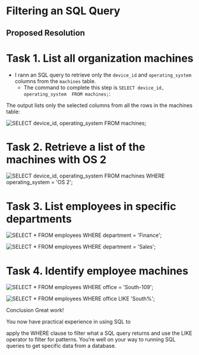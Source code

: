 # Filtering an SQL Query

## Proposed Resolution

# Task 1. List all organization machines

* I rann an SQL query to retrieve only the `device_id` and `operating_system` columns from the `machines` table.
    * The command to complete this step is `SELECT device_id, operating_system 
FROM machines;`:

The output lists only the selected columns from all the rows in the machines table:

![SELECT device_id, operating_system FROM machines;](https://github.com/user-attachments/assets/884b6e91-8e3a-455e-9b68-d2de9410f5c3)


# Task 2. Retrieve a list of the machines with OS 2

![SELECT device_id, operating_system FROM machines WHERE operating_system = 'OS 2';](https://github.com/user-attachments/assets/1960219d-89e9-48d4-bc57-3b3c4541d67d)


# Task 3. List employees in specific departments

![SELECT * FROM employees WHERE department = 'Finance';](https://github.com/user-attachments/assets/96e24c8f-8aef-407c-9072-61d68a4fd491)

![SELECT * FROM employees WHERE department = 'Sales';](https://github.com/user-attachments/assets/288396c0-aa13-4cb8-8a1e-75bac3e333e1)

# Task 4. Identify employee machines

![SELECT * FROM employees WHERE office = 'South-109';](https://github.com/user-attachments/assets/63860ba0-f558-498a-8a03-90d57a6bb150)

![SELECT * FROM employees WHERE office LIKE 'South%';](https://github.com/user-attachments/assets/24fccbd7-f994-4f68-b610-b41e3ce7e00b)


Conclusion
Great work!

You now have practical experience in using SQL to

apply the WHERE clause to filter what a SQL query returns and
use the LIKE operator to filter for patterns.
You’re well on your way to running SQL queries to get specific data from a database.



